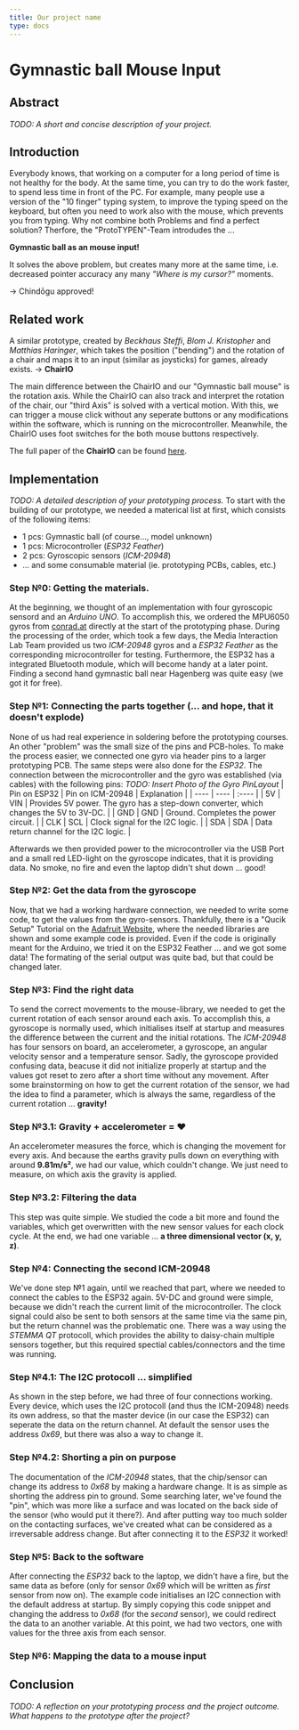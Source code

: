 ```yaml
---
title: Our project name
type: docs
---
```


# Gymnastic ball Mouse Input

## Abstract

*TODO: A short and concise description of your project.*

## Introduction

Everybody knows, that working on a computer for a long period of time is not healthy for the body. At the same time, you can try to do the work faster,
to spend less time in front of the PC. For example, many people use a version of the "10 finger" typing system, to improve the typing speed on the keyboard,
but often you need to work also with the mouse, which prevents you from typing. Why not combine both Problems and find a perfect solution?
Therfore, the "ProtoTYPEN"-Team introdudes the ...

**Gymnastic ball as an mouse input!**

It solves the above problem, but creates many more at the same time, i.e. decreased pointer accuracy any many *"Where is my cursor?"* moments.

-> Chindōgu approved!

## Related work 

A similar prototype, created by *Beckhaus Steffi*, *Blom J. Kristopher* and *Matthias Haringer*, which takes the position ("bending") and the rotation of a
chair and maps it to an input (similar as joysticks) for games, already exists. -> **ChairIO**

The main difference between the ChairIO and our "Gymnastic ball mouse" is the rotation axis. While the ChairIO can also track and interpret the rotation
of the chair, our "third Axis" is solved with a vertical motion. With this, we can trigger a mouse click without any seperate buttons or any modifications
within the software, which is running on the microcontroller. Meanwhile, the ChairIO uses foot switches for the both mouse buttons respectively.

The full paper of the **ChairIO** can be found [here](https://www.researchgate.net/publication/233819716_ChairIO--the_Chair-Based_Interface).

## Implementation 

*TODO: A detailed description of your prototyping process.*
To start with the building of our prototype, we needed a materical list at first, which consists of the following items:
* 1 pcs: Gymnastic ball (of course..., model unknown)
* 1 pcs: Microcontroller (*ESP32 Feather*)
* 2 pcs: Gyroscopic sensors (*ICM-20948*)
* ... and some consumable material (ie. prototyping PCBs, cables, etc.) 

### Step №0: Getting the materials. 

At the beginning, we thought of an implementation with four gyroscopic sensord and an *Arduino UNO*. To accomplish this, we ordered the MPU6050 gyros from
[conrad.at](https://www.conrad.at/de/p/joy-it-mpu6050-beschleunigungssensor-1-st-passend-fuer-entwicklungskits-bbc-micro-bit-arduino-raspberry-pi-rock-pi-2136256.html)
directly at the start of the prototyping phase. During the processing of the order, which took a few days, the Media Interaction Lab Team provided us two
*ICM-20948* gyros and a *ESP32 Feather* as the corresponding microcontroller for testing. Furthermore, the ESP32 has a integrated Bluetooth module, which
will become handy at a later point. Finding a second hand gymnastic ball near Hagenberg was quite easy (we got it for free).

### Step №1: Connecting the parts together (... and hope, that it doesn't explode)

None of us had real experience in soldering before the prototyping courses. An other "problem" was the small size of the pins and PCB-holes. To make the
process easier, we connected one gyro via header pins to a larger prototyping PCB. The same steps were also done for the *ESP32*. The connection between
the microcontroller and the gyro was established (via cables) with the following pins:
*TODO: Insert Photo of the Gyro PinLayout*
| Pin on ESP32 | Pin on ICM-20948 | Explanation                                                                           |
| ----         | ----             | :----                                                                                 |
| 5V           | VIN              | Provides 5V power. The gyro has a step-down converter, which changes the 5V to 3V-DC. |
| GND          | GND              | Ground. Completes the power circuit.                                                  |
| CLK          | SCL              | Clock signal for the I2C logic.                                                       |
| SDA          | SDA              | Data return channel for the I2C logic.                                                |

Afterwards we then provided power to the microcontroller via the USB Port and a small red LED-light on the gyroscope indicates, that it is providing data.
No smoke, no fire and even the laptop didn't shut down ... good!

### Step №2: Get the data from the gyroscope

Now, that we had a working hardware connection, we needed to write some code, to get the values from the gyro-sensors. Thankfully, there is a "Qucik Setup" 
Tutorial on the [Adafruit Website](https://learn.adafruit.com/adafruit-tdk-invensense-icm-20948-9-dof-imu/arduino), where the needed libraries are shown and 
some example code is provided. Even if the code is originally meant for the Arduino, we tried it on the ESP32 Feather ... and we got some data! The formating 
of the serial output was quite bad, but that could be changed later.

### Step №3: Find the right data

To send the correct movements to the mouse-library, we needed to get the current rotation of each sensor around each axis. To accomplish this, a gyroscope 
is normally used, which initialises itself at startup and measures the difference between the current and the initial rotations. The *ICM-20948* has four 
sensors on board, an accelerometer, a gyroscope, an angular velocity sensor and a temperature sensor. Sadly, the gyroscope provided confusing data, beacuse 
it did not initialize properly at startup and the values got reset to zero after a short time without any movement. After some brainstorming on how to get 
the current rotation of the sensor, we had the idea to find a parameter, which is always the same, regardless of the current rotation ... **gravity!**

### Step №3.1: Gravity + accelerometer = ❤

An accelerometer measures the force, which is changing the movement for every axis. And because the earths gravity pulls down on everything with around 
**9.81m/s²**, we had our value, which couldn't change. We just need to measure, on which axis the gravity is applied.

### Step №3.2: Filtering the data

This step was quite simple. We studied the code a bit more and found the variables, which get overwritten with the new sensor values for each clock cycle.
At the end, we had one variable ... **a three dimensional vector (x, y, z)**.

### Step №4: Connecting the second ICM-20948

We've done step №1 again, until we reached that part, where we needed to connect the cables to the ESP32 again. 5V-DC and ground were simple, because we 
didn't reach the current limit of the microcontroller. The clock signal could also be sent to both sensors at the same time via the same pin, but the return 
channel was the problematic one. There was a way using the *STEMMA QT* protocoll, which provides the ability to daisy-chain multiple sensors together, but 
this required spectial cables/connectors and the time was running.

### Step №4.1: The I2C protocoll ... simplified

As shown in the step before, we had three of four connections working. Every device, which uses the I2C protocoll (and thus the ICM-20948) needs its own 
address, so that the master device (in our case the ESP32) can seperate the data on the return channel. At default the sensor uses the address *0x69*, but
there was also a way to change it.

### Step №4.2: Shorting a pin on purpose

The documentation of the *ICM-20948* states, that the chip/sensor can change its address to *0x68* by making a hardware change. It is as simple as shorting
the address pin to ground. Some searching later, we've found the "pin", which was more like a surface and was located on the back side of the sensor (who 
would put it there?). And after putting way too much solder on the contacting surfaces, we've created what can be considered as a irreversable address change. 
But after connecting it to the *ESP32* it worked!

### Step №5: Back to the software

After connecting the *ESP32* back to the laptop, we didn't have a fire, but the same data as before (only for sensor *0x69* which will be written as *first* 
sensor from now on). The example code initialises an I2C connection with the default address at startup. By simply copying this code snippet and changing the
address to *0x68* (for the *second* sensor), we could redirect the data to an another variable. At this point, we had two vectors, one with values for the 
three axis from each sensor.

### Step №6: Mapping the data to a mouse input

## Conclusion

*TODO: A reflection on your prototyping process and the project outcome. What happens to the prototype after the project?*